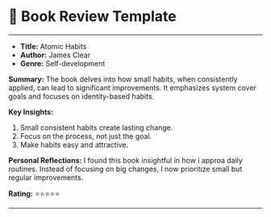 # 📖 Book Review Template
---

- **Title:** Atomic Habits
- **Author:** James Clear
- **Genre:** Self-development

**Summary:**
The book delves into how small habits, when consistently applied, can lead to significant improvements. It emphasizes system cover goals and focuses on identity-based habits.

**Key Insights:**
1. Small consistent habits create lasting change.
2. Focus on the process, not just the goal.
3. Make habits easy and attractive.

**Personal Reflections:**
I found this book insightful in how i approa daily routines. Instead of focusing on big changes, I now prioritize small but regular improvements.

**Rating:** ⭐⭐⭐⭐⭐

---
